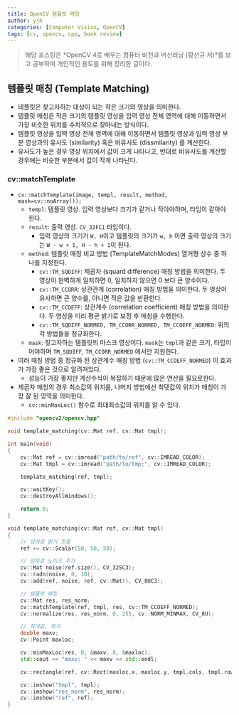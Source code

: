 ```yaml
---
title: OpenCV 템플릿 매칭
author: yjh
categories: [Computer Vision, OpenCV]
tags: [cv, opencv, cpp, book review]
---
```


> 해당 포스팅은 *OpenCV 4로 배우는 컴퓨터 비전과 머신러닝 (황선규 저)*를 보고 공부하며 개인적인 용도를 위해 정리한 글이다.

## 템플릿 매칭 (Template Matching)

- 테플릿은 찾고자하는 대상이 되는 작은 크기의 영상을 의미한다.
- 템플릿 매칭은 작은 크기의 템플릿 영상을 입력 영상 전체 영역에 대해 이동하면서 가장 비슷한 위치를 수치적으로 찾아내는 방식이다.
- 템플릿 영상을 입력 영상 전체 영역에 대해 이동하면서 템플릿 영상과 입력 영상 부분 영상과의 유사도 (similarity) 혹은 비유사도 (dissmilarity) 를 계산한다.
- 유사도가 높은 경우 영상 위치에서 값이 크게 나타나고, 반대로 비유사도를 계산할 경우에는 비슷한 부분에서 값이 작게 나타난다.

### cv::matchTemplate

- `cv::matchTemplate(image, templ, result, method, mask=cv::noArray());`
  - `templ`: 템플릿 영상. 입력 영상보다 크기가 같거나 작아야하며, 타입이 같아야한다.
  - `result`: 출력 영상. `CV_32FC1` 타입이다.
    - 입력 영상의 크기가 `W, H`이고 템플릿의 크기가 `w, h` 이면 출력 영상의 크기는 `W - w + 1, H - h + 1`이 된다.
  - `method`: 템플릿 매칭 비교 방법 (TemplateMatchModes) 열거형 상수 중 하나를 지정한다.
    - `cv::TM_SQDIFF`: 제곱차 (squard difference) 매칭 방법을 의미한다. 두 영상이 완벽하게 일치하면 0, 일치하지 않으면 0 보다 큰 양수이다.
    - `cv::TM_CCORR`: 상관관계 (correlation) 매칭 방법을 의미한다. 두 영상이 유사하면 큰 양수를, 아니면 작은 값을 반환한다.
    - `cv::TM_CCOEFF`: 상관계수 (correlation coefficient) 매칭 방법을 의미한다. 두 영상을 미리 평균 밝기로 보정 후 매칭을 수행한다.
    - `cv::TM_SQDIFF_NORMED, TM_CCORR_NORMED, TM_CCOEFF_NORMED`: 위의 각 방법들을 정규화한다.
  - `mask`: 찾고자하는 템플릿의 마스크 영상이다. `mask`는 `tmpl`과 같은 크기, 타입이어야하며 `TM_SQDIFF`, `TM_CCORR_NORMED` 에서만 지원한다.
- 여러 매칭 방법 중 정규화 된 상관계수 매칭 방법 (`cv::TM_CCOEFF_NORMED`) 이 효과가 가장 좋은 것으로 알려져있다.
  - 성능이 가장 좋지만 계산수식이 복잡하기 때문에 많은 연산을 필요로한다.
- 제곱차 매칭의 경우 최소값의 위치를, 나머지 방법에선 최댓값의 위치가 매칭이 가장 잘 된 영역을 의미한다.
  - `cv::minMaxLoc()` 함수로 최대최소값의 위치를 알 수 있다.

```cpp
#include "opencv2/opencv.hpp"

void template_matching(cv::Mat ref, cv::Mat tmpl);

int main(void)
{
    cv::Mat ref = cv::imread("path/to/ref", cv::IMREAD_COLOR);
    cv::Mat tmpl = cv::imread("path/to/tmp;", cv::IMREAD_COLOR);

    template_matching(ref, tmpl);

    cv::waitKey();
    cv::destroyAllWindows();

    return 0;
}

void template_matching(cv::Mat ref, cv::Mat tmpl)
{
    // 임의로 밝기 조절
    ref += cv::Scalar(50, 50, 50);

    // 임의로 노이즈 추가
    cv::Mat noise(ref.size(), CV_32SC3);
    cv::radn(noise, 0, 10);
    cv::add(ref, noise, ref, cv::Mat(), CV_8UC3);

    // 템플릿 매칭
    cv::Mat res, res_norm;
    cv::matchTemplate(ref, tmpl, res, cv::TM_CCOEFF_NORMED);
    cv::normalize(res, res_norm, 0, 255, cv::NORM_MINMAX, CV_8U);

    // 최대값, 위치
    double maxv;
    cv::Point maxloc;

    cv::minMaxLoc(res, 0, &maxv, 0, &maxloc);
    std::cout << "maxv: " << maxv << std::endl;

    cv::rectangle(ref, cv::Rect(maxloc.x, maxloc.y, tmpl.cols, tmpl.rows), cv::Scalar(0, 0, 255), 2);

    cv::imshow("tmpl", tmpl);
    cv::imshow("res_norm", res_norm);
    cv::imshow("ref", ref);
}
```
